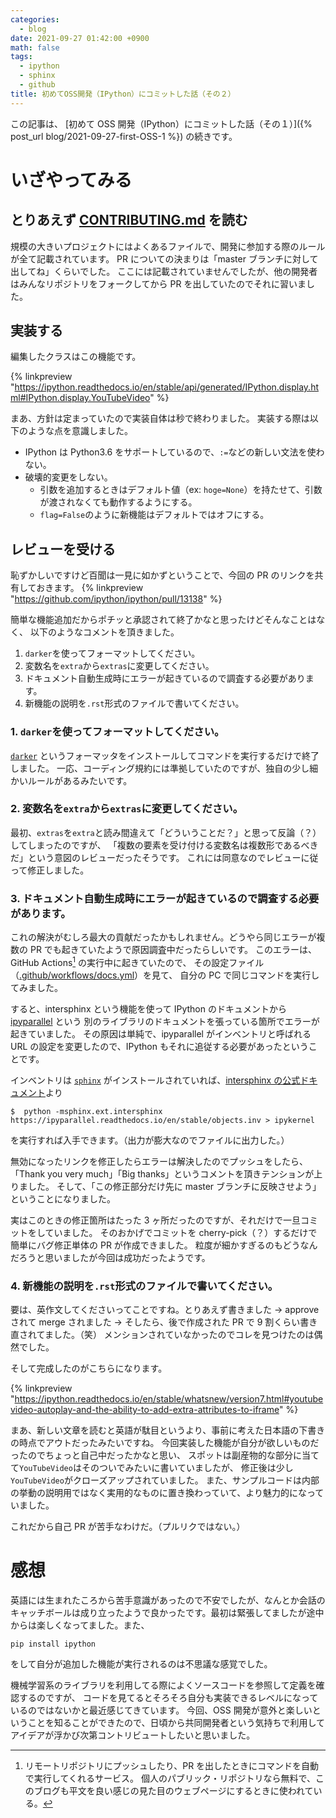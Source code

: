 ```yaml
---
categories:
  - blog
date: 2021-09-27 01:42:00 +0900
math: false
tags:
  - ipython
  - sphinx
  - github
title: 初めてOSS開発（IPython）にコミットした話（その２）
---
```


この記事は、
[初めて OSS 開発（IPython）にコミットした話（その１）]({% post_url blog/2021-09-27-first-OSS-1 %})
の続きです。

# いざやってみる

## とりあえず [CONTRIBUTING.md][contrib] を読む

規模の大きいプロジェクトにはよくあるファイルで、開発に参加する際のルールが全て記載されています。
PR についての決まりは「master ブランチに対して出してね」くらいでした。
ここには記載されていませんでしたが、他の開発者はみんなリポジトリをフォークしてから PR を出していたのでそれに習いました。

[contrib]: https://github.com/ipython/ipython/blob/master/CONTRIBUTING.md

## 実装する

編集したクラスはこの機能です。

{% linkpreview "https://ipython.readthedocs.io/en/stable/api/generated/IPython.display.html#IPython.display.YouTubeVideo" %}

まあ、方針は定まっていたので実装自体は秒で終わりました。
実装する際は以下のような点を意識しました。

- IPython は Python3.6 をサポートしているので、`:=`などの新しい文法を使わない。
- 破壊的変更をしない。
  - 引数を追加するときはデフォルト値（ex: `hoge=None`）を持たせて、引数が渡されなくても動作するようにする。
  - `flag=False`のように新機能はデフォルトではオフにする。

## レビューを受ける

恥ずかしいですけど百聞は一見に如かずということで、今回の PR のリンクを共有しておきます。
{% linkpreview "https://github.com/ipython/ipython/pull/13138" %}

簡単な機能追加だからポチッと承認されて終了かなと思ったけどそんなことはなく、
以下のようなコメントを頂きました。

1. `darker`を使ってフォーマットしてください。
2. 変数名を`extra`から`extras`に変更してください。
3. ドキュメント自動生成時にエラーが起きているので調査する必要があります。
4. 新機能の説明を`.rst`形式のファイルで書いてください。

### 1. `darker`を使ってフォーマットしてください。

[`darker`][darker] というフォーマッタをインストールしてコマンドを実行するだけで終了しました。
一応、コーディング規約には準拠していたのですが、独自の少し細かいルールがあるみたいです。

### 2. 変数名を`extra`から`extras`に変更してください。

最初、`extras`を`extra`と読み間違えて「どういうことだ？」と思って反論（？）してしまったのですが、
「複数の要素を受け付ける変数名は複数形であるべきだ」という意図のレビューだったそうです。
これには同意なのでレビューに従って修正しました。

### 3. ドキュメント自動生成時にエラーが起きているので調査する必要があります。

これの解決がむしろ最大の貢献だったかもしれません。どうやら同じエラーが複数の PR でも起きていたようで原因調査中だったらしいです。
このエラーは、GitHub Actions[^3] の実行中に起きていたので、
その設定ファイル（[.github/workflows/docs.yml][yml]）を見て、
自分の PC で同じコマンドを実行してみました。

すると、intersphinx という機能を使って IPython のドキュメントから [ipyparallel][para] という
別のライブラリのドキュメントを張っている箇所でエラーが起きていました。
その原因は単純で、ipyparallel がインベントリと呼ばれる URL の設定を変更したので、IPython もそれに追従する必要があったということです。

インベントリは [`sphinx`][sphinx] がインストールされていれば、[intersphinx の公式ドキュメント][inter]より

```
$  python -msphinx.ext.intersphinx https://ipyparallel.readthedocs.io/en/stable/objects.inv > ipykernel
```

を実行すれば入手できます。（出力が膨大なのでファイルに出力した。）

無効になったリンクを修正したらエラーは解決したのでプッシュをしたら、
「Thank you very much」「Big thanks」というコメントを頂きテンションが上りました。
そして、「この修正部分だけ先に master ブランチに反映させよう」ということになりました。

実はこのときの修正箇所はたった 3 ヶ所だったのですが、それだけで一旦コミットをしていました。
そのおかげでコミットを cherry-pick（？）するだけで簡単にバグ修正単体の PR が作成できました。
粒度が細かすぎるのもどうなんだろうと思いましたが今回は成功だったようです。

[darker]: https://pypi.org/project/darker/
[yml]: https://github.com/ipython/ipython/blob/master/.github/workflows/docs.yml
[para]: https://ipyparallel.readthedocs.io/en/latest/#
[inter]: https://www.sphinx-doc.org/ja/master/usage/extensions/intersphinx.html#showing-all-links-of-an-intersphinx-mapping-file
[sphinx]: https://pypi.org/project/Sphinx/

[^3]:
    リモートリポジトリにプッシュしたり、PR を出したときにコマンドを自動で実行してくれるサービス。
    個人のパブリック・リポジトリなら無料で、このブログも平文を良い感じの見た目のウェブページにするときに使われている。

### 4. 新機能の説明を`.rst`形式のファイルで書いてください。

要は、英作文してくださいってことですね。とりあえず書きました → approve されて merge されました →
そしたら、後で作成された PR で 9 割くらい書き直されてました。（笑）
メンションされていなかったのでコレを見つけたのは偶然でした。

そして完成したのがこちらになります。

{% linkpreview "https://ipython.readthedocs.io/en/stable/whatsnew/version7.html#youtubevideo-autoplay-and-the-ability-to-add-extra-attributes-to-iframe" %}

まあ、新しい文章を読むと英語が駄目というより、事前に考えた日本語の下書きの時点でアウトだったみたいですね。
今回実装した機能が自分が欲しいものだったのでちょっと自己中だったかなと思い、
スポットは副産物的な部分に当てて`YouTubeVideo`はそのついでみたいに書いていましたが、
修正後は少し`YouTubeVideo`がクローズアップされていました。
また、サンプルコードは内部の挙動の説明用ではなく実用的なものに置き換わっていて、より魅力的になっていました。

これだから自己 PR が苦手なわけだ。（プルリクではない。）

# 感想

英語には生まれたころから苦手意識があったので不安でしたが、なんとか会話のキャッチボールは成り立ったようで良かったです。最初は緊張してましたが途中からは楽しくなってました。また、

```
pip install ipython
```

をして自分が追加した機能が実行されるのは不思議な感覚でした。

機械学習系のライブラリを利用してる際によくソースコードを参照して定義を確認するのですが、
コードを見てるとそろそろ自分も実装できるレベルになっているのではないかと最近感じてきています。
今回、OSS 開発が意外と楽しいということを知ることができたので、日頃から共同開発者という気持ちで利用して
アイデアが浮かび次第コントリビュートしたいと思いました。
